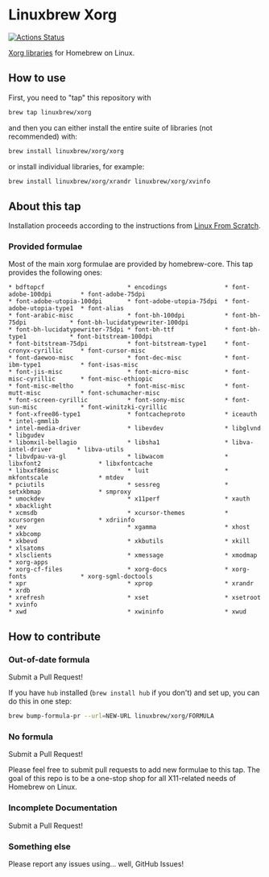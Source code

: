 # Linuxbrew Xorg

[![Actions Status](https://github.com/Linuxbrew/homebrew-xorg/workflows/Audit/badge.svg)](https://github.com/Linuxbrew/homebrew-xorg/actions)


[Xorg libraries][xorg-libs] for Homebrew on Linux.

## How to use

First, you need to "tap" this repository with

```sh
brew tap linuxbrew/xorg
```

and then you can either install the entire suite of libraries (not recommended) with:

```sh
brew install linuxbrew/xorg/xorg
```

or install individual libraries, for example:

```sh
brew install linuxbrew/xorg/xrandr linuxbrew/xorg/xvinfo
```

## About this tap

Installation proceeds according to the instructions from [Linux From Scratch][lfs].

### Provided formulae

Most of the main xorg formulae are provided by homebrew-core. This tap provides the following ones:

    * bdftopcf                       * encodings                * font-adobe-100dpi        * font-adobe-75dpi
    * font-adobe-utopia-100dpi       * font-adobe-utopia-75dpi  * font-adobe-utopia-type1  * font-alias
    * font-arabic-misc               * font-bh-100dpi           * font-bh-75dpi            * font-bh-lucidatypewriter-100dpi
    * font-bh-lucidatypewriter-75dpi * font-bh-ttf              * font-bh-type1            * font-bitstream-100dpi
    * font-bitstream-75dpi           * font-bitstream-type1     * font-cronyx-cyrillic     * font-cursor-misc
    * font-daewoo-misc               * font-dec-misc            * font-ibm-type1           * font-isas-misc
    * font-jis-misc                  * font-micro-misc          * font-misc-cyrillic       * font-misc-ethiopic
    * font-misc-meltho               * font-misc-misc           * font-mutt-misc           * font-schumacher-misc
    * font-screen-cyrillic           * font-sony-misc           * font-sun-misc            * font-winitzki-cyrillic
    * font-xfree86-type1             * fontcacheproto           * iceauth                  * intel-gmmlib
    * intel-media-driver             * libevdev                 * libglvnd                 * libgudev
    * libomxil-bellagio              * libsha1                  * libva-intel-driver       * libva-utils
    * libvdpau-va-gl                 * libwacom                 * libxfont2                * libxfontcache
    * libxxf86misc                   * luit                     * mkfontscale              * mtdev
    * pciutils                       * sessreg                  * setxkbmap                * smproxy
    * umockdev                       * x11perf                  * xauth                    * xbacklight
    * xcmsdb                         * xcursor-themes           * xcursorgen               * xdriinfo
    * xev                            * xgamma                   * xhost                    * xkbcomp
    * xkbevd                         * xkbutils                 * xkill                    * xlsatoms
    * xlsclients                     * xmessage                 * xmodmap                  * xorg-apps
    * xorg-cf-files                  * xorg-docs                * xorg-fonts               * xorg-sgml-doctools
    * xpr                            * xprop                    * xrandr                   * xrdb
    * xrefresh                       * xset                     * xsetroot                 * xvinfo
    * xwd                            * xwininfo                 * xwud

## How to contribute

### Out-of-date formula

Submit a Pull Request!

If you have `hub` installed (`brew install hub` if you don't) and set up,
you can do this in one step:

```sh
brew bump-formula-pr --url=NEW-URL linuxbrew/xorg/FORMULA
```

### No formula

Submit a Pull Request!

Please feel free to submit pull requests to add new formulae to this tap.
The goal of this repo is to be a one-stop shop for all X11-related needs of Homebrew on Linux.

### Incomplete Documentation

Submit a Pull Request!

### Something else

Please report any issues using... well, GitHub Issues!

[lfs]: http://www.linuxfromscratch.org/blfs/view/stable/x/x7lib.html
[xorg-libs]: http://www.x.org/wiki/guide/client-ecosystem
